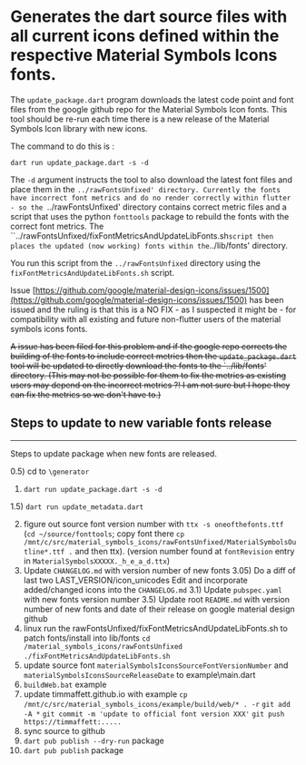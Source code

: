 # Generates the dart source files with all current icons defined within the respective Material Symbols Icons fonts.

The `update_package.dart` program downloads the latest code point and font files from the google github repo for the Material Symbols Icon fonts.  This tool should be re-run each time there is a new release of the Material Symbols Icon library with new icons.

The command to do this is :

```shell
dart run update_package.dart -s -d
```

The `-d` argument instructs the tool to also download the latest font files and place them in the `../rawFontsUnfixed' directory.
Currently the fonts have incorrect font metrics and do no render correctly within flutter  - so the `../rawFontsUnfixed' directory
contains correct metric files and a script that uses the python `fonttools` package to rebuild the fonts with the correct font metrics.
The ``../rawFontsUnfixed/fixFontMetricsAndUpdateLibFonts.sh` script then places the updated (now working) fonts within the `../lib/fonts' directory.



You run this script from the `../rawFontsUnfixed` directory using the `fixFontMetricsAndUpdateLibFonts.sh` script.


Issue [https://github.com/google/material-design-icons/issues/1500](https://github.com/google/material-design-icons/issues/1500) has been issued and the ruling
is that this is a NO FIX - as I suspected it might be - for compatibility with all existing and future non-flutter users of the material symbols icons fonts.

~~A issue has been filed for this problem and if the google repo corrects the building of the fonts to include correct metrics then the `update_package.dart` tool will be updated to directly download the fonts to the `../lib/fonts' directory.
(This may not be possible for them to fix the metrics as existing users may depend on the incorrect metrics ?! I am not sure but I hope they can fix the metrics so we don't have to.)~~


## Steps to update to new variable fonts release
-----
Steps to update package when new fonts are released.

0.5) cd to `\generator`
1) `dart run update_package.dart -s -d` 


1.5) `dart run update_metadata.dart`

2) figure out source font version number with `ttx -s oneofthefonts.ttf`
    (`cd ~/source/fonttools`; copy font there 
      `cp /mnt/c/src/material_symbols_icons/rawFontsUnfixed/MaterialSymbolsOutline*.ttf .`
     and then ttx).
    (version number found at `fontRevision` entry in `MaterialSymbolsXXXXX._h_e_a_d.ttx`)
3) Update `CHANGELOG.md` with version number of new fonts
3.05) Do a diff of last two LAST_VERSION/icon_unicodes
      Edit and incorporate added/changed icons into the `CHANGELOG.md`
3.1) Update `pubspec.yaml` with new fonts version number
3.5) Update root `README.md` with version number of new fonts and date of their release on google material design github
4) linux run the rawFontsUnfixed/fixFontMetricsAndUpdateLibFonts.sh to patch fonts/install into lib/fonts
     `cd /material_symbols_icons/rawFontsUnfixed`
     `./fixFontMetricsAndUpdateLibFonts.sh`
5) update source font `materialSymbolsIconsSourceFontVersionNumber` and
   `materialSymbolsIconsSourceReleaseDate` to example\main.dart
6) `buildWeb.bat` example
7) update timmaffett.github.io with example
     `cp /mnt/c/src/material_symbols_icons/example/build/web/* . -r`
     `git add -A *`
     `git commit -m 'update to official font version XXX'`
     `git push https://timmaffett:.....`
8) sync source to github
9) `dart pub publish --dry-run`  package
10) `dart pub publish` package
